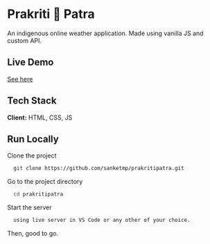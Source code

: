 # Prakriti 🦁 Patra

An indigenous online weather application. Made using vanilla JS and custom API.

## Live Demo

[See here](https://prakritipatra.netlify.app/)

## Tech Stack

**Client:** HTML, CSS, JS


## Run Locally

Clone the project

```bash
  git clone https://github.com/sanketmp/prakritipatra.git
```

Go to the project directory

```bash
  cd prakritipatra
```

Start the server

```bash
  using live server in VS Code or any other of your choice.
```

Then, good to go.